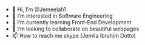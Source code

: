 - 👋 Hi, I’m @Jemeelah1
- 👀 I’m interested in Software Engineering 
- 🌱 I’m currently learning Front-End Development 
- 💞️ I’m looking to collaborate on beautiful webpages
- 📫 How to reach me skype (Jemila Ibrahim Dotto)

<!---
Jemeelah1/Jemeelah1 is a ✨ special ✨ repository because its `README.md` (this file) appears on your GitHub profile.
You can click the Preview link to take a look at your changes.
--->
